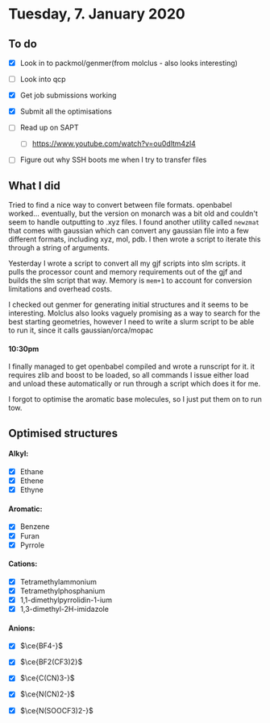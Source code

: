 # Tuesday, 7. January 2020

## To do

* [x] Look in to packmol/genmer(from molclus - also looks interesting)
* [ ] Look into qcp
* [x] Get job submissions working
* [x] Submit all the optimisations
* [ ] Read up on SAPT
  * [ ] https://www.youtube.com/watch?v=ou0dltm4zl4
* [ ] Figure out why SSH boots me when I try to transfer files



## What I did

Tried to find a nice way to convert between file formats. openbabel worked... eventually, but the version on monarch was a bit old and couldn't seem to handle outputting to .xyz files. I found another utility called `newzmat` that comes with gaussian which can convert any gaussian file into a few different formats, including xyz, mol, pdb. I then wrote a script to iterate this through a string of arguments.

Yesterday I wrote a script to convert all my gjf scripts into slm scripts. it pulls the processor count and memory requirements out of the gjf and builds the slm script that way. Memory is `mem+1` to account for conversion limitations and overhead costs.

I checked out genmer for generating initial structures and it seems to be interesting. Molclus also looks vaguely promising as a way to search for the best starting geometries, however I need to write a slurm script to be able to run it, since it calls gaussian/orca/mopac

#### 10:30pm

I finally managed to get openbabel compiled and wrote a runscript for it. it requires zlib and boost to be loaded, so all commands I issue either load and unload these automatically or run through a script which does it for me.

I forgot to optimise the aromatic base molecules, so I just put them on to run tow. 

## Optimised structures

#### Alkyl:

* [x] Ethane
* [x] Ethene
* [x] Ethyne

#### Aromatic:

* [x] Benzene
* [x] Furan
* [x] Pyrrole

#### Cations:

* [x] Tetramethylammonium
* [x] Tetramethylphosphanium
* [x] 1,1-dimethylpyrrolidin-1-ium
* [x] 1,3-dimethyl-2H-imidazole

#### Anions:

* [x] $\ce{BF4-}$ 
* [x] $\ce{BF2(CF3)2}$
* [x] $\ce{C(CN)3-}$ 
* [x] $\ce{N(CN)2-}$ 
* [x] $\ce{N(SOOCF3)2-}$

